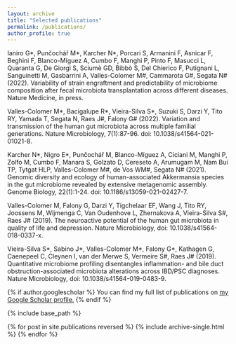 ```yaml
---
layout: archive
title: "Selected publications"
permalink: /publications/
author_profile: true
---
```

Ianiro G*, Punčochář M*, Karcher N*, Porcari S, Armanini F, Asnicar F, Beghini F, Blanco-Míguez A, Cumbo F, Manghi P, Pinto F, Masucci L, Quaranta G, De Giorgi S, Sciumè GD, Bibbò S, Del Chierico F, Putignani L, Sanguinetti M, Gasbarrini A, Valles-Colomer M#, Cammarota G#, Segata N# (2022). Variability of strain engraftment and predictability of microbiome composition after fecal microbiota transplantation across different diseases. Nature Medicine, in press.

Valles-Colomer M*, Bacigalupe R*, Vieira-Silva S*, Suzuki S, Darzi Y, Tito RY, Yamada T, Segata N, Raes J#, Falony G# (2022). Variation and transmission of the human gut microbiota across multiple familial generations. Nature Microbiology, 7(1):87-96. doi: 10.1038/s41564-021-01021-8.

Karcher N*, Nigro E*, Punčochář M, Blanco-Míguez A, Ciciani M, Manghi P, Zolfo M, Cumbo F, Manara S, Golzato D, Cereseto A, Arumugam M, Nam Bui TP, Tytgat HLP, Valles-Colomer M#, de Vos WM#, Segata N# (2021). Genomic diversity and ecology of human-associated Akkermansia species in the gut microbiome revealed by extensive metagenomic assembly. Genome Biology, 22(1):1-24. doi: 10.1186/s13059-021-02427-7.

Valles-Colomer M, Falony G, Darzi Y, Tigchelaar EF, Wang J, Tito RY, Joossens M, Wijmenga C, Van Oudenhove L, Zhernakova A, Vieira-Silva S#, Raes J# (2019). The neuroactive potential of the human gut microbiota in quality of life and depression. Nature Microbiology, doi: 10.1038/s41564-018-0337-x.

Vieira-Silva S*, Sabino J*, Valles-Colomer M*, Falony G*, Kathagen G, Caenepeel C, Cleynen I, van der Merwe S, Vermeire S#, Raes J# (2019). Quantitative microbiome profiling disentangles inflammation- and bile duct obstruction-associated microbiota alterations across IBD/PSC diagnoses. Nature Microbiology, doi: 10.1038/s41564-019-0483-9.


{% if author.googlescholar %}
  You can find my full list of publications on <u><a href="{{author.googlescholar}}">my Google Scholar profile</a>.</u>
{% endif %}

{% include base_path %}

{% for post in site.publications reversed %}
  {% include archive-single.html %}
{% endfor %}

